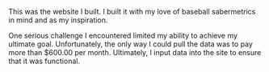 This was the website I built.  I built it with my love of baseball sabermetrics in mind and as my inspiration.

One serious challenge I encountered limited my ability to achieve my ultimate goal. Unfortunately, the only way I could pull the data was to pay more than $600.00 per month. Ultimately, I input data into the site to ensure that it was functional.
